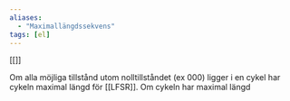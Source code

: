```yaml
---
aliases:
  - "Maximallängdssekvens"
tags: [el]
---
```

[[]]

Om alla möjliga tillstånd utom nolltillståndet (ex 000) ligger i en cykel har cykeln maximal längd för [[LFSR]]. Om cykeln har maximal längd